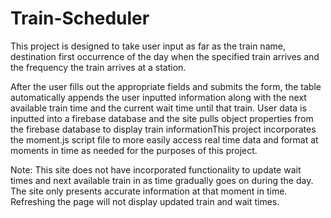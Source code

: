 # Train-Scheduler

This project is designed to take user input as far as the train name, destination first occurrence of the day when the specified train arrives and the frequency the train arrives at a station. 

After the user fills out the appropriate fields and submits the form, the table automatically appends the user inputted information along with the next available train time and the current wait time until that train. User data is inputted into a firebase database and the site pulls object properties from the firebase database to display train informationThis project incorporates the moment.js script file to more easily access real time data and format at moments in time as needed for the purposes of this project. 

Note: This site does not have incorporated functionality to update wait times and next available train in as time gradually goes on during the day. The site only presents accurate information at that moment in time. Refreshing the page will not display updated train and wait times. 